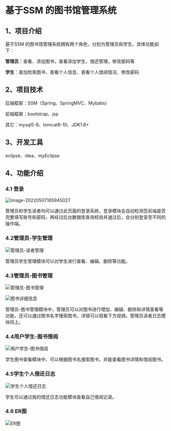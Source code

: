 # 基于SSM 的图书馆管理系统


## 1、项目介绍

基于SSM 的图书馆管理系统拥有两个角色，分别为管理员和学生。具体功能如下：

**管理员**：查看、添加图书，查看添加学生，借还管理，修改密码等

**学生**：查加检索图书、查看个人信息、查看个人借阅情况、修改密码

## 2、项目技术

后端框架：SSM（Spring、SpringMVC、Mybatis）

前端框架：bootstrap、jsp

其它：mysql5-8、tomcat8-10、JDK1.8+

## 3、开发工具

eclipse、idea、myEclipse

## 4、功能介绍

### 4.1 登录

![image-20220507165945027](https://project-images-1256969109.cos.ap-chongqing.myqcloud.com/Typora-Images/20220507165947.png)

管理员和学生读者均可以通过此页面的登录系统，登录模块会自动检测签前端是否完整填写账号和密码，再经过后台数据库查询校验并通过后，会分别登录至不同的操作端。

### 4.2管理员-学生管理

![管理员-读者管理](https://project-images-1256969109.cos.ap-chongqing.myqcloud.com/Typora-Images/20220507170252.png)

管理员学生管理模块可以对学生进行查看、编辑、删除等功能。

### 4.3管理员-图书管理

![管理员-图书管理](https://project-images-1256969109.cos.ap-chongqing.myqcloud.com/Typora-Images/20220507170439.png)

![图书详细信息](https://project-images-1256969109.cos.ap-chongqing.myqcloud.com/Typora-Images/20220507170634.png)

管理员-图书管理模块中，管理员可以对图书进行增加、编辑、删除和详情查看等功能，还可以通过图书名字搜索图书，详情可以观看下方视频。管理员读者日志模块同上。

### 4.4用户学生-图书借阅

![用户学生-图书借阅](https://project-images-1256969109.cos.ap-chongqing.myqcloud.com/Typora-Images/20220507170615.png)

学生图书查看模块中，可以根据图书名搜索图书，并能查看图书详情和借阅图书。

### 4.5学生个人借还日志

![学生个人借还日志](https://project-images-1256969109.cos.ap-chongqing.myqcloud.com/Typora-Images/20220507170643.png)

学生可以通过我的借还日志功能模块查看自己借阅记录。

### 4.6 ER图

![ER图](https://project-images-1256969109.cos.ap-chongqing.myqcloud.com/Typora-Images/20220507180351.png)



